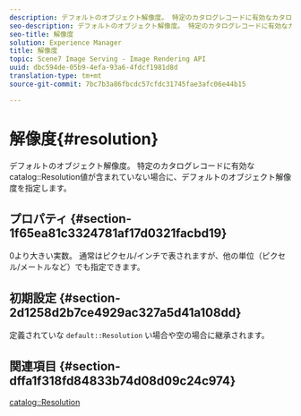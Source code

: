 ```yaml
---
description: デフォルトのオブジェクト解像度。 特定のカタログレコードに有効なカタログの解像度の値が含まれていない場合に使用する初期設定のオブジェクト解像度を指定します。
seo-description: デフォルトのオブジェクト解像度。 特定のカタログレコードに有効なカタログの解像度の値が含まれていない場合に使用する初期設定のオブジェクト解像度を指定します。
seo-title: 解像度
solution: Experience Manager
title: 解像度
topic: Scene7 Image Serving - Image Rendering API
uuid: dbc594de-05b9-4efa-93a6-4fdcf1981d8d
translation-type: tm+mt
source-git-commit: 7bc7b3a86fbcdc57cfdc31745fae3afc06e44b15

---
```



# 解像度{#resolution}

デフォルトのオブジェクト解像度。 特定のカタログレコードに有効なcatalog::Resolution値が含まれていない場合に、デフォルトのオブジェクト解像度を指定します。

## プロパティ {#section-1f65ea81c3324781af17d0321facbd19}

0より大きい実数。 通常はピクセル/インチで表されますが、他の単位（ピクセル/メートルなど）でも指定できます。

## 初期設定 {#section-2d1258d2b7ce4929ac327a5d41a108dd}

定義されていな `default::Resolution` い場合や空の場合に継承されます。

## 関連項目 {#section-dffa1f318fd84833b74d08d09c24c974}

[catalog::Resolution](../../../../../is-api/image-catalog/image-serving-api-ref/c-image-catalog-reference/c-image-svg-data-reference/c-image-data-reference/r-resolution-cat.md#reference-de489f5f36b64bd0831749546f8728e1)

